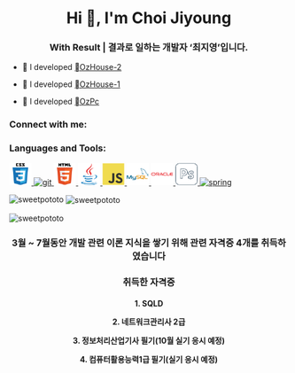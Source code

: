 <h1 align="center">Hi 👋, I'm Choi Jiyoung</h1>
<h3 align="center">With Result | 결과로 일하는 개발자 ‘최지영’입니다.</h3>


- 🔭 I developed [OzHouse-2](https://github.com/sweetPototo/ozHouse-2)

- 👯 I developed [OzHouse-1](https://github.com/sweetPototo/ozHouse-1)

- 🤝 I developed [OzPc](https://github.com/sweetPototo/ozPC)

<h3 align="left">Connect with me:</h3>
<p align="left">
</p>

<h3 align="left">Languages and Tools:</h3>
<p align="left"> <a href="https://www.w3schools.com/css/" target="_blank" rel="noreferrer"> <img src="https://raw.githubusercontent.com/devicons/devicon/master/icons/css3/css3-original-wordmark.svg" alt="css3" width="40" height="40"/> </a> <a href="https://git-scm.com/" target="_blank" rel="noreferrer"> <img src="https://www.vectorlogo.zone/logos/git-scm/git-scm-icon.svg" alt="git" width="40" height="40"/> </a> <a href="https://www.w3.org/html/" target="_blank" rel="noreferrer"> <img src="https://raw.githubusercontent.com/devicons/devicon/master/icons/html5/html5-original-wordmark.svg" alt="html5" width="40" height="40"/> </a> <a href="https://www.java.com" target="_blank" rel="noreferrer"> <img src="https://raw.githubusercontent.com/devicons/devicon/master/icons/java/java-original.svg" alt="java" width="40" height="40"/> </a> <a href="https://developer.mozilla.org/en-US/docs/Web/JavaScript" target="_blank" rel="noreferrer"> <img src="https://raw.githubusercontent.com/devicons/devicon/master/icons/javascript/javascript-original.svg" alt="javascript" width="40" height="40"/> </a> <a href="https://www.mysql.com/" target="_blank" rel="noreferrer"> <img src="https://raw.githubusercontent.com/devicons/devicon/master/icons/mysql/mysql-original-wordmark.svg" alt="mysql" width="40" height="40"/> </a> <a href="https://www.oracle.com/" target="_blank" rel="noreferrer"> <img src="https://raw.githubusercontent.com/devicons/devicon/master/icons/oracle/oracle-original.svg" alt="oracle" width="40" height="40"/> </a> <a href="https://www.photoshop.com/en" target="_blank" rel="noreferrer"> <img src="https://raw.githubusercontent.com/devicons/devicon/master/icons/photoshop/photoshop-line.svg" alt="photoshop" width="40" height="40"/> </a> <a href="https://spring.io/" target="_blank" rel="noreferrer"> <img src="https://www.vectorlogo.zone/logos/springio/springio-icon.svg" alt="spring" width="40" height="40"/> </a> </p>

<p><img align="left" src="https://github-readme-stats.vercel.app/api/top-langs?username=sweetpototo&show_icons=true&locale=en&layout=compact" alt="sweetpototo" /></p>

<p>&nbsp;<img align="center" src="https://github-readme-stats.vercel.app/api?username=sweetpototo&show_icons=true&locale=en" alt="sweetpototo" /></p>

<p><img align="center" src="https://github-readme-streak-stats.herokuapp.com/?user=sweetpototo&" alt="sweetpototo" /></p>

<h3 align="center">3월 ~ 7월동안 개발 관련 이론 지식을 쌓기 위해 관련 자격증 4개를 취득하였습니다<p></h3>
<h3 align="center">취득한 자격증</h3><p>
  <h4 align="center">
    1. SQLD<p>
      2. 네트워크관리사 2급<p>
        3. 정보처리산업기사 필기(10월 실기 응시 예정)<p>
          4. 컴퓨터활용능력1급 필기(실기 응시 예정)
  </h4>

